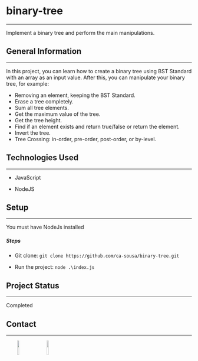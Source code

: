 <h1>binary-tree</h1>
<hr><p>Implement a binary tree and perform the main manipulations.</p><h2>General Information</h2>
<hr>
<p>In this project, you can learn how to create a binary tree using BST Standard with an array as an input value.
After this, you can manipulate your binary tree, for example:</p>
<ul>
<li>Removing an element, keeping the BST Standard.</li>
<li>Erase a tree completely.</li>
<li>Sum all tree elements.</li>
<li>Get the maximum value of the tree.</li>
<li>Get the tree height.</li>
<li>Find if an element exists and return true/false or return the element.</li>
<li>Invert the tree.</li>
<li>Tree Crossing: in-order, pre-order, post-order, or by-level.</li>
</ul><h2>Technologies Used</h2>
<hr><ul>
<li>JavaScript</li>
</ul><ul>
<li>NodeJS</li>
</ul><h2>Setup</h2>
<hr><p>You must have NodeJs installed</p><h5>Steps</h5><ul>
<li>Git clone: <code>git clone https://github.com/ca-sousa/binary-tree.git</code></li>
</ul><ul>
<li>Run the project: <code>node .\index.js</code></li>
</ul><h2>Project Status</h2>
<hr><p>Completed</p><h2>Contact</h2>
<hr><p><span style="margin-right: 30px;"></span><a href="https://www.linkedin.com/in/ca-sousa/"><img target="_blank" src="https://cdn.jsdelivr.net/gh/devicons/devicon/icons/linkedin/linkedin-original.svg" style="width: 10%;"></a><span style="margin-right: 30px;"></span><a href="https://github.com/ca-sousa/"><img target="_blank" src="https://cdn.jsdelivr.net/gh/devicons/devicon/icons/github/github-original.svg" style="width: 10%;"></a></p>
